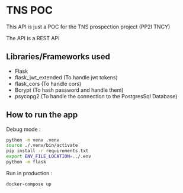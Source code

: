 # TNS POC

This API is just a POC for the TNS prospection project (PP2I TNCY)

The API is a REST API

## Libraries/Frameworks used

- Flask
- flask_jwt_extended (To handle jwt tokens)
- flask_cors (To handle cors)
- Bcrypt (To hash password and handle them)
- psycopg2 (To handle the connection to the PostgresSql Database)

## How to run the app

Debug mode :

```bash
python -m venv .venv
source ./.venv/bin/activate
pip install -r requirements.txt
export ENV_FILE_LOCATION=../.env
python -m flask
```

Run in production :

```
docker-compose up
```
